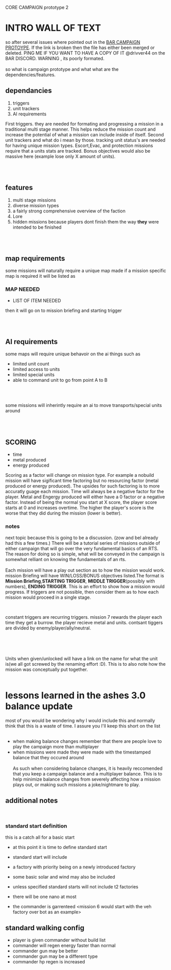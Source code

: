 
CORE CAMPAIGN prototype 2

# INTRO WALL OF TEXT #
so after several issues where pointed out in the [BAR CAMPAIGN PROTOYPE](https://github.com/beyond-all-reason/lore/pull/1). If the link is broken then the file has either been merged or deleted. PING ME IF YOU WANT TO HAVE A COPY OF IT @drivver44 on the BAR DISCORD. WARNING , its  poorly formated.
<br></br>
so what is campaign prototype and what what are the dependencies/features.  

## dependancies ##
1. triggers 
1. unit trackers
1. AI requirements 

First triggers. they are needed for formating and progressing a mission in a traditional multi stage manner. This helps reduce the mission count and increase the potential of what a mission can include inside of itself. Second unit trackers and what do i mean by those. tracking unit status's are needed for having unique mission types. Escort,Evac, and protection missions require that a units stats are tracked. Bonus objectives would also be massive here (example lose only X amount of units).

<br></br>

## features ##

1. multi stage missions 
2. diverse mission types 
3. a fairly strong comprehensive overview of the faction
4. Lore  <yes make that a seeling point pls do. all the lore. all of it. some youtube channel will make vids on lore dont worry. >
5. hidden missions because players dont finish them the way **they** were intended to be finished





<br></br>

## map requirements ##
some missions will naturally require a unique map made
if a mission specific map is required it will be listed as 
### MAP NEEDED ###
* LIST OF ITEM NEEDED

then it will go on to mission briefing and starting trigger




<br></br>

## AI requirements ##
some maps will require unique behavoir on the ai 
things such as 
* limited unit count
* limited access to units 
* limited special units 
* able to command unit to go from point A to B 

<br></br>

some missions will inherintly require an ai to move transports/special units around 



<br></br>

## SCORING ##

* time 
* metal produced 
* energy produced

Scoring as a factor will change on mission type. 
For example a nobuild mission will have sigificant time factoring but no resourcing factor (metal produced or energy produced). The upsides for such factoring is to more accuratly guage each mission. Time will always be a negative factor for the player. Metal and Engergy produced will either have a 0 factor or a negative factor. Instead of being the normal you start at X score, the player score starts at 0 and increases overtime. The higher the player's score is the worse that they did during the mission (lower is better). <everything is just persective  up or down doesnt matter> 

### notes ###

next topic because this is going to be a discussion. (zow and bel already had this a few times.)
There will be a tutorial series of missions outside of either campaign that will go over the very fundamental basics of an RTS. The reason for doing so is simple, what will be conveyed in the campaign is somewhat relliant on knowing the fundamentals of an rts. 
<br></br>
Each mission will have a play out section as to how the mission would work. mission Briefing will have WIN/LOSS/BONUS objectives listed.The format is **Mission Briefing**,**STARTING TRIGGER**, **MIDDLE TRIGGER**(possibly with numbers), **ENDING TRIGGER**. This is an effort to show how a mission would progress. If triggers are not possible, then consider them as to how each mission would proceed in a single stage.


<br>

constant triggers are recurring triggers. mission 7 rewards the player each time they get a burrow. the player recieve metal and units. contsant tiggers are divided by enemy/player/ally/neutral.

<br>




<br></br>
Units when given/unlocked will have a link on the name for what the unit is(we all got screwed by the renaming effort :D). This is to also note how the mission was conceptually put together. 
<br></br>
# lessons learned in the ashes 3.0 balance update #
most of you would be wondering why I would include this and normally think that this is a waste of time. I assure you I'll keep this short on the list
<br></br>
* when making balance changes remember that there are people love to play the campaign more than multiplayer
* when missions were made they were made with the timestamped balance that they occured around 
<br></br>
As such when considering balance changes, it is heavily reccomended that you keep a campaign balance and a multiplayer balance. This is to help minimize balance changes from severely affecting how a mission plays out, or making such missions a joke/nightmare to play.


## additional notes
<br>

### standard start definition ###
this is a catch all for a basic start


* at this point it is time to define standard start
* standard start will include
* a factory with priority being on a newly introduced factory 

* some basic solar and wind may also be included
* unless specified standard starts will not include t2 factories

* there will be one nano at most 
* the commander is garrenteed 
<mission 6 would start with the veh factory over bot as an example>

## standard walking config ##
* player is given commander without build list 
* commander will regen energy faster than normal
* commander gun may be better 
* commander gun may be a different type
* commander hp regen is increased